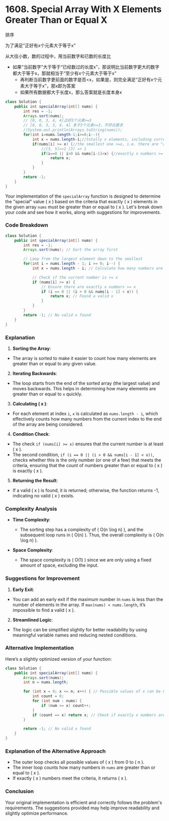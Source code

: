 # 1608. Special Array With X Elements Greater Than or Equal X


排序

为了满足“正好有x个元素大于等于x”

从大往小数，数的过程中，用当前数字和已数的长度比
- 如果“当前数字”大于等于“已经数过的长度x”，那说明比当前数字更大的数字都大于等于x，那就相当于“至少有x个元素大于等于x”
  - 再判断当前数字更前面的数字是否<x，如果是，则完全满足“正好有x个元素大于等于x”，那x即为答案
  - 如果所有数据都大于长度x，那么答案就是长度本身x

```java
class Solution {
    public int specialArray(int[] nums) {
        int res = -1;
        Arrays.sort(nums);
        // [0, 0, 3, 4, 4]正好3个元素>=3
        // [0, 0, 3, 3, 4, 4] 多于3个元素>=3，不符合要求
        //System.out.println(Arrays.toString(nums));
        for(int i=nums.length-1;i>=0;i--){
            int x = nums.length-i;//totally x elements, including current one
            if(nums[i] >= x) {//the smallest one >=x, i.e. there are "at least" x numbers >= x
                //[3, 5]=>2 [3] => 1
                if(i==0 || i>0 && nums[i-1]<x) {//exactly x numbers >= x
                    return x;
                }
            }
        }
        return -1;
    }
}
```

Your implementation of the `specialArray` function is designed to determine the "special" value \( x \) based on the criteria that exactly \( x \) elements in the given array `nums` must be greater than or equal to \( x \). Let's break down your code and see how it works, along with suggestions for improvements.

### Code Breakdown

```java
class Solution {
    public int specialArray(int[] nums) {
        int res = -1;
        Arrays.sort(nums); // Sort the array first

        // Loop from the largest element down to the smallest
        for(int i = nums.length - 1; i >= 0; i--) {
            int x = nums.length - i; // Calculate how many numbers are >= nums[i]

            // Check if the current number is >= x
            if (nums[i] >= x) {
                // Ensure there are exactly x numbers >= x
                if (i == 0 || (i > 0 && nums[i - 1] < x)) {
                    return x; // Found a valid x
                }
            }
        }
        return -1; // No valid x found
    }
}
```

### Explanation

1. **Sorting the Array**:
  - The array is sorted to make it easier to count how many elements are greater than or equal to any given value.

2. **Iterating Backwards**:
  - The loop starts from the end of the sorted array (the largest value) and moves backwards. This helps in determining how many elements are greater than or equal to `x` quickly.

3. **Calculating \( x \)**:
  - For each element at index `i`, `x` is calculated as `nums.length - i`, which effectively counts how many numbers from the current index to the end of the array are being considered.

4. **Condition Check**:
  - The check `if (nums[i] >= x)` ensures that the current number is at least \( x \).
  - The second condition, `if (i == 0 || (i > 0 && nums[i - 1] < x))`, checks whether this is the only number (or one of a few) that meets the criteria, ensuring that the count of numbers greater than or equal to \( x \) is exactly \( x \).

5. **Returning the Result**:
  - If a valid \( x \) is found, it is returned; otherwise, the function returns -1, indicating no valid \( x \) exists.

### Complexity Analysis

- **Time Complexity**:
  - The sorting step has a complexity of \( O(n \log n) \), and the subsequent loop runs in \( O(n) \). Thus, the overall complexity is \( O(n \log n) \).

- **Space Complexity**:
  - The space complexity is \( O(1) \) since we are only using a fixed amount of space, excluding the input.

### Suggestions for Improvement

1. **Early Exit**:
  - You can add an early exit if the maximum number in `nums` is less than the number of elements in the array. If `max(nums) < nums.length`, it’s impossible to find a valid \( x \).

2. **Streamlined Logic**:
  - The logic can be simplified slightly for better readability by using meaningful variable names and reducing nested conditions.

### Alternative Implementation

Here’s a slightly optimized version of your function:

```java
class Solution {
    public int specialArray(int[] nums) {
        Arrays.sort(nums);
        int n = nums.length;

        for (int x = 0; x <= n; x++) { // Possible values of x can be 0 to n
            int count = 0;
            for (int num : nums) {
                if (num >= x) count++;
            }
            if (count == x) return x; // Check if exactly x numbers are >= x
        }

        return -1; // No valid x found
    }
}
```

### Explanation of the Alternative Approach

- The outer loop checks all possible values of \( x \) from 0 to \( n \).
- The inner loop counts how many numbers in `nums` are greater than or equal to \( x \).
- If exactly \( x \) numbers meet the criteria, it returns \( x \).

### Conclusion

Your original implementation is efficient and correctly follows the problem's requirements. The suggestions provided may help improve readability and slightly optimize performance.